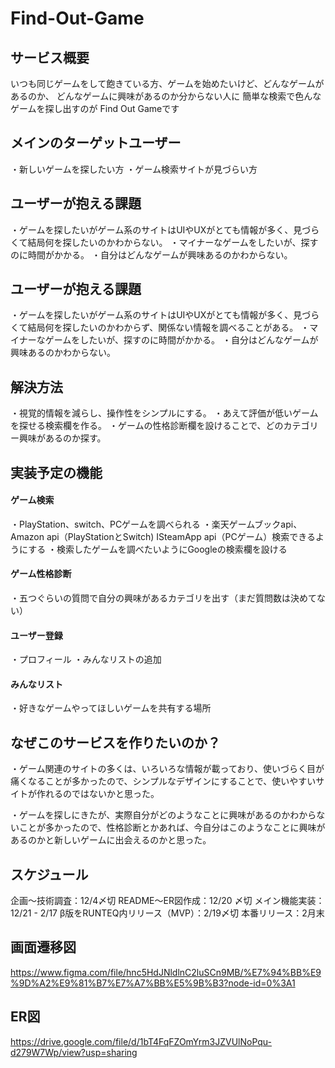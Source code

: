# Find-Out-Game
## サービス概要
いつも同じゲームをして飽きている方、ゲームを始めたいけど、どんなゲームがあるのか、
どんなゲームに興味があるのか分からない人に
簡単な検索で色んなゲームを探し出すのが
Find Out Gameです

## メインのターゲットユーザー
・新しいゲームを探したい方
・ゲーム検索サイトが見づらい方


## ユーザーが抱える課題
・ゲームを探したいがゲーム系のサイトはUIやUXがとても情報が多く、見づらくて結局何を探したいのかわからない。
・マイナーなゲームをしたいが、探すのに時間がかかる。
・自分はどんなゲームが興味あるのかわからない。


## ユーザーが抱える課題
・ゲームを探したいがゲーム系のサイトはUIやUXがとても情報が多く、見づらくて結局何を探したいのかわからず、関係ない情報を調べることがある。
・マイナーなゲームをしたいが、探すのに時間がかかる。
・自分はどんなゲームが興味あるのかわからない。


## 解決方法
・視覚的情報を減らし、操作性をシンプルにする。
・あえて評価が低いゲームを探せる検索欄を作る。
・ゲームの性格診断欄を設けることで、どのカテゴリー興味があるのか探す。


## 実装予定の機能
#### ゲーム検索
  ・PlayStation、switch、PCゲームを調べられる
  ・楽天ゲームブックapi、Amazon api（PlayStationとSwitch) ISteamApp api（PCゲーム）検索できるようにする
  ・検索したゲームを調べたいようにGoogleの検索欄を設ける
#### ゲーム性格診断
  ・五つぐらいの質問で自分の興味があるカテゴリを出す（まだ質問数は決めてない）
#### ユーザー登録
  ・プロフィール
  ・みんなリストの追加
#### みんなリスト
  ・好きなゲームやってほしいゲームを共有する場所

## なぜこのサービスを作りたいのか？
・ゲーム関連のサイトの多くは、いろいろな情報が載っており、使いづらく目が痛くなることが多かったので、シンプルなデザインにすることで、使いやすいサイトが作れるのではないかと思った。

・ゲームを探しにきたが、実際自分がどのようなことに興味があるのかわからないことが多かったので、性格診断とかあれば、今自分はこのようなことに興味があるのかと新しいゲームに出会えるのかと思った。


## スケジュール
企画〜技術調査：12/4〆切
README〜ER図作成：12/20 〆切
メイン機能実装：12/21 - 2/17
β版をRUNTEQ内リリース（MVP）：2/19〆切
本番リリース：2月末

## 画面遷移図
https://www.figma.com/file/hnc5HdJNldlnC2luSCn9MB/%E7%94%BB%E9%9D%A2%E9%81%B7%E7%A7%BB%E5%9B%B3?node-id=0%3A1

## ER図
https://drive.google.com/file/d/1bT4FqFZOmYrm3JZVUlNoPqu-d279W7Wp/view?usp=sharing
